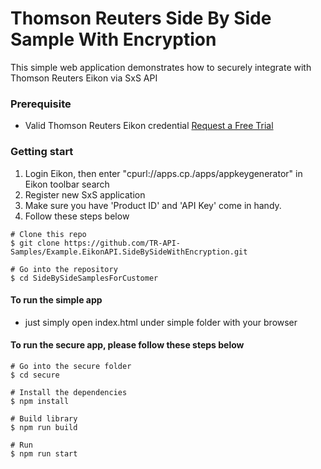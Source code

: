 # Thomson Reuters Side By Side Sample With Encryption

This simple web application demonstrates how to securely integrate with Thomson Reuters Eikon via SxS API

### Prerequisite
- Valid Thomson Reuters Eikon credential [Request a Free Trial](https://financial.thomsonreuters.com/en/products/tools-applications/trading-investment-tools/eikon-trading-software.html)

### Getting start
1. Login Eikon, then enter "cpurl://apps.cp./apps/appkeygenerator" in Eikon toolbar search
2. Register new SxS application
3. Make sure you have 'Product ID' and 'API Key' come in handy.
4. Follow these steps below

```
# Clone this repo
$ git clone https://github.com/TR-API-Samples/Example.EikonAPI.SideBySideWithEncryption.git

# Go into the repository
$ cd SideBySideSamplesForCustomer
```

#### To run the simple app

- just simply open index.html under simple folder with your browser

#### To run the secure app, please follow these steps below


```
# Go into the secure folder
$ cd secure

# Install the dependencies
$ npm install 

# Build library
$ npm run build

# Run
$ npm run start
```
